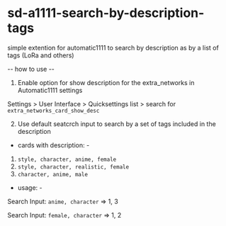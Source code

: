# sd-a1111-search-by-description-tags
simple extention for automatic1111 to search by description as by a list of tags (LoRa and others)


-- how to use --

1. Enable option for show description for the extra_networks in Automatic1111 settings

Settings > User Interface > Quicksettings list > search for `extra_networks_card_show_desc`

2. Use default seatcrch input to search by a set of tags included in the description

- cards with description: -

1) `style, character, anime, female`
2) `style, character, realistic, female`
3) `character, anime, male`

- usage: -

Search Input: `anime, character`
=> 1, 3

Search Input: `female, character`
=> 1, 2
